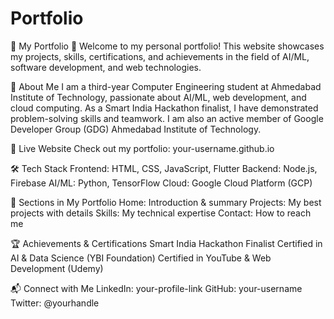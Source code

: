 # Portfolio
🌟 My Portfolio
🚀 Welcome to my personal portfolio! This website showcases my projects, skills, certifications, and achievements in the field of AI/ML, software development, and web technologies.

📌 About Me
I am a third-year Computer Engineering student at Ahmedabad Institute of Technology, passionate about AI/ML, web development, and cloud computing. As a Smart India Hackathon finalist, I have demonstrated problem-solving skills and teamwork. I am also an active member of Google Developer Group (GDG) Ahmedabad Institute of Technology.

🔗 Live Website
Check out my portfolio: your-username.github.io

🛠️ Tech Stack
Frontend: HTML, CSS, JavaScript, Flutter
Backend: Node.js, Firebase
AI/ML: Python, TensorFlow
Cloud: Google Cloud Platform (GCP)

📂 Sections in My Portfolio
Home: Introduction & summary
Projects: My best projects with details
Skills: My technical expertise
Contact: How to reach me

🏆 Achievements & Certifications
Smart India Hackathon Finalist
Certified in AI & Data Science (YBI Foundation)
Certified in YouTube & Web Development (Udemy)

📬 Connect with Me
LinkedIn: your-profile-link
GitHub: your-username
Twitter: @yourhandle
